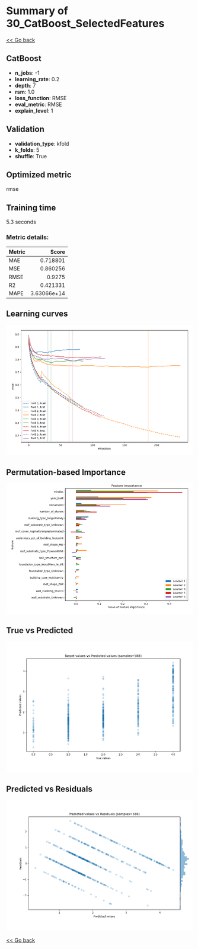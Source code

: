 # Summary of 30_CatBoost_SelectedFeatures

[<< Go back](../README.md)


## CatBoost
- **n_jobs**: -1
- **learning_rate**: 0.2
- **depth**: 7
- **rsm**: 1.0
- **loss_function**: RMSE
- **eval_metric**: RMSE
- **explain_level**: 1

## Validation
 - **validation_type**: kfold
 - **k_folds**: 5
 - **shuffle**: True

## Optimized metric
rmse

## Training time

5.3 seconds

### Metric details:
| Metric   |       Score |
|:---------|------------:|
| MAE      | 0.718801    |
| MSE      | 0.860256    |
| RMSE     | 0.9275      |
| R2       | 0.421331    |
| MAPE     | 3.63066e+14 |



## Learning curves
![Learning curves](learning_curves.png)

## Permutation-based Importance
![Permutation-based Importance](permutation_importance.png)
## True vs Predicted

![True vs Predicted](true_vs_predicted.png)


## Predicted vs Residuals

![Predicted vs Residuals](predicted_vs_residuals.png)



[<< Go back](../README.md)
